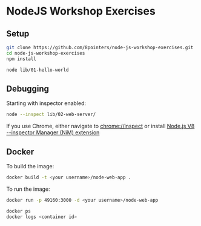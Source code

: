 # NodeJS Workshop Exercises

## Setup

```bash
git clone https://github.com/8pointers/node-js-workshop-exercises.git
cd node-js-workshop-exercises
npm install

node lib/01-hello-world
```

## Debugging

Starting with inspector enabled:

```bash
node --inspect lib/02-web-server/
```

If you use Chrome, either navigate to [chrome://inspect](chrome://inspect) or install [Node.js V8 --inspector Manager (NiM) extension](https://chrome.google.com/webstore/detail/nim-node-inspector-manage/gnhhdgbaldcilmgcpfddgdbkhjohddkj)

## Docker

To build the image:

```bash
docker build -t <your username>/node-web-app .
```

To run the image:

```bash
docker run -p 49160:3000 -d <your username>/node-web-app

docker ps
docker logs <container id>
```
